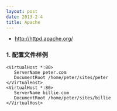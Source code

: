 ```yaml
---
layout: post
date: 2013-2-4
title: Apache
---
```

- <http://httpd.apache.org/>


### 1. 配置文件样例

~~~
<VirtualHost *:80>
   ServerName peter.com
   DocumentRoot /home/peter/sites/peter
</VirtualHost>
<VirtualHost *:80>
   ServerName billie.com
   DocumentRoot /home/peter/sites/billie
</VirtualHost>
~~~


